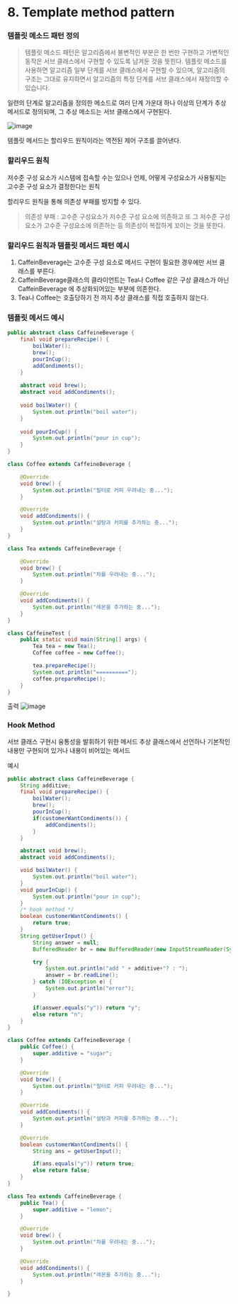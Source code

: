 # 8. Template method pattern

### 템플릿 메소드 패턴 정의 

> 템플릿 메소드 패턴은 알고리즘에서 불변적인 부분은 한 번만 구현하고 가변적인 동작은 서브 클래스에서 구현할 수 있도록 남겨둔 것을 뜻힌다. 템플릿 메소드를 사용하면 알고리즘 일부 단계를 서브 클래스에서 구현할 수 있으며, 알고리즘의 구조는 그대로 유지하면서 알고리즘의 특정 단계를 서브 클래스에서 재정의할 수 있습니다.

일련의 단계로 알고리즘을 정의한 메소드로 여러 단계 가운대 하나 이상의 단계가 추상 메서드로 정의되며, 그 추상 메소드는 서브 클래스에서 구현된다.

![image](https://github.com/Learning-Is-Vital-In-Development/23-13-DesignPattern/assets/96187152/81745fae-fd70-4583-888f-c830008b9add)

템플릿 메서드는 할리우드 원칙이라는 역전된 제어 구조를 끌어낸다.

### 할리우드 원칙

저수준 구성 요소가 시스템에 접속할 수는 있으나 언제, 어떻게 구성요소가 사용될지는 고수준 구성 요소가 결정한다는 원칙

할리우드 원칙을 통해 의존성 부패를 방지할 수 있다.

> 의존성 부패 : 고수준 구성요소가 저수준 구성 요소에 의존하고 또 그 저수준 구성 요소가 고수준 구성요소에 의존하는 등 의존성이 복잡하게 꼬이는 것을 뜻한다.

### 할리우드 원칙과 템플릿 메서드 패턴 예시

1. CaffeinBeverage는 고수준 구성 요소로 메서드 구현이 필요한 경우에만 서브 클래스를 부른다.
2. CaffeinBeverage클래스의 클라이언트는 Tea나 Coffee 같은 구상 클래스가 아닌 CaffeinBeverage 에 추상화되어있는 부분에 의존한다.
3. Tea나 Coffee는 호출당하기 전 까지 추상 클래스를 직접 호출하지 않는다.

### 템플릿 메서드 예시

```java
public abstract class CaffeineBeverage {
    final void prepareRecipe() {
        boilWater();
        brew();
        pourInCup();
        addCondiments();
    }
    
    abstract void brew();
    abstract void addCondiments();
    
    void boilWater() {
        System.out.println("boil water");
    }
    
    void pourInCup() {
        System.out.println("pour in cup");
    }
}

class Coffee extends CaffeineBeverage {

    @Override
    void brew() {
        System.out.println("필터로 커피 우려내는 중...");
    }

    @Override
    void addCondiments() {
        System.out.println("설탕과 커피를 추가하는 중...");
    }
}

class Tea extends CaffeineBeverage {

    @Override
    void brew() {
        System.out.println("차를 우려내는 중...");
    }

    @Override
    void addCondiments() {
        System.out.println("레몬을 추가하는 중...");
    }
}
```

```java
class CaffeineTest {
    public static void main(String[] args) {
        Tea tea = new Tea();
        Coffee coffee = new Coffee();

        tea.prepareRecipe();
        System.out.println("==========");
        coffee.prepareRecipe();
    }
}
```

출력
![image](https://github.com/Learning-Is-Vital-In-Development/23-13-DesignPattern/assets/96187152/828b5046-b644-424d-a5ce-2265a7108c4a)

### Hook Method
서브 클래스 구현시 융통성을 발휘하기 위한 메서드
추상 클래스에서 선언하나 기본적인 내용만 구현되어 있거나 내용이 비어있는 메서드

예시
```java
public abstract class CaffeineBeverage {
    String additive;
    final void prepareRecipe() {
        boilWater();
        brew();
        pourInCup();
        if(customerWantCondiments()) {
            addCondiments();
        }
    }

    abstract void brew();
    abstract void addCondiments();

    void boilWater() {
        System.out.println("boil water");
    }
    void pourInCup() {
        System.out.println("pour in cup");
    }
    /* hook method */
    boolean customerWantCondiments() {
        return true;
    }
    String getUserInput() {
        String answer = null;
        BufferedReader br = new BufferedReader(new InputStreamReader(System.in));

        try {
            System.out.println("add " + additive+"? : ");
            answer = br.readLine();
        } catch (IOException e) {
            System.out.println("error");
        }

        if(answer.equals("y")) return "y";
        else return "n";
    }
}

class Coffee extends CaffeineBeverage {
    public Coffee() {
        super.additive = "sugar";
    }

    @Override
    void brew() {
        System.out.println("필터로 커피 우려내는 중...");
    }

    @Override
    void addCondiments() {
        System.out.println("설탕과 커피를 추가하는 중...");
    }

    @Override
    boolean customerWantCondiments() {
        String ans = getUserInput();

        if(ans.equals("y")) return true;
        else return false;
    }
}

class Tea extends CaffeineBeverage {
    public Tea() {
        super.additive = "lemon";
    }

    @Override
    void brew() {
        System.out.println("차를 우려내는 중...");
    }

    @Override
    void addCondiments() {
        System.out.println("레몬을 추가하는 중...");
    }

}
```